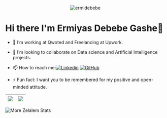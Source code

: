 <p align="center"> 
	<img src="https://komarev.com/ghpvc/?username=ermidebebe&label=Profile%20views&color=0e75b6&style=plastic" alt="ermidebebe" /> 
</p>

# Hi there I'm Ermiyas Debebe Gashe👋

- 🌱 I’m working at Qwoted and Freelancing at Upwork.
- 👯 I’m looking to collaborate on Data science and Artificial Intelligence projects.
- 📫 How to reach me:[![Linkedin](https://img.shields.io/badge/-Zelalem-blue?style=flat-square&logo=Linkedin&logoColor=white&link=https://www.linkedin.com/in/ermiyas-debebe-gashe/)](https://www.linkedin.com/in/thaianebraga/)
[![GitHub](https://img.shields.io/github/followers/ermidebebe?label=follow&style=social)](https://github.com/ermidebebe)

- ⚡ Fun fact:  I want you to be remembered for my positive and open-minded attitude.

| <a href="https://github.com/ermidebebe/github-readme-stats"><img align="center" src="https://github-readme-stats.vercel.app/api?username=ermidebebe&show_icons=true&theme=blue-green&border_color=61dafb&hide_border=true&count_private=true" /></a> | <a href="https://github.com/zmekonnen251/github-readme-stats"><img align="center" src="https://github-readme-stats.vercel.app/api/top-langs/?username=ermidebebe&title_color=61dafb&text_color=ffffff&icon_color=61dafb&bg_color=20232a&layout=compact&border_color=61dafb&hide_border=true&hide=html,css,scss&count_private=true&langs_count=8"  /></a> |
| ------------- | ------------- |
  
  
<p><img align="center" src="http://github-readme-streak-stats.herokuapp.com?user=zmekonnen251&theme=blue-green&hide_border=true&date_format=j%20M%5B%20Y%5D" alt="More Zelalem Stats" /></p>

</a>
     



